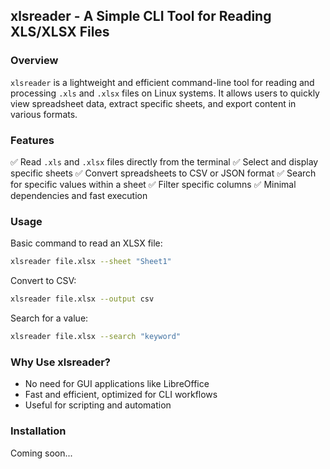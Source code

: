 ## **xlsreader - A Simple CLI Tool for Reading XLS/XLSX Files**

### **Overview**
`xlsreader` is a lightweight and efficient command-line tool for reading and processing `.xls` and `.xlsx` files on Linux systems. It allows users to quickly view spreadsheet data, extract specific sheets, and export content in various formats.

### **Features**
✅ Read `.xls` and `.xlsx` files directly from the terminal
✅ Select and display specific sheets
✅ Convert spreadsheets to CSV or JSON format
✅ Search for specific values within a sheet
✅ Filter specific columns
✅ Minimal dependencies and fast execution

### **Usage**
Basic command to read an XLSX file:
```sh
xlsreader file.xlsx --sheet "Sheet1"
```
Convert to CSV:
```sh
xlsreader file.xlsx --output csv
```
Search for a value:
```sh
xlsreader file.xlsx --search "keyword"
```

### **Why Use xlsreader?**
- No need for GUI applications like LibreOffice
- Fast and efficient, optimized for CLI workflows
- Useful for scripting and automation

### **Installation**
Coming soon...
